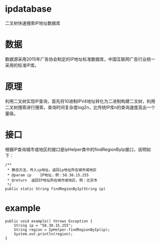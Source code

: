 # ipdatabase
二叉树快速搜索IP地址数据库

# 数据
数据源采用2015年广告协会制定的IP地址标准数据库，中国互联网广告行业统一采用的标准IP库。

# 原理
利用二叉树实现IP查询，首先将10进制IPV4地址转化为二进制构建二叉树，利用二叉树搜索进行搜索，查询时间复杂度log2n，比传统IP库n的查询速度高出一个量级。

# 接口
根据IP查询城市或地区的接口是IpHelper类中的findRegionByIp接口，说明如下：

```
/**
 * 静态方法，传入ip地址，返回ip地址所在城市或地区
 * @param ip    IP地址，例：58.30.15.255
 * @return  返回IP地址所在城市或地区，例：北京市
 */
public static String findRegionByIp(String ip)
```

# example
```
public void example() throws Exception {
    String ip = "58.30.15.255";
    String region = IpHelper.findRegionByIp(ip);
    System.out.println(region);
}
```